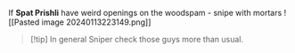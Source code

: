 If **Spat Prishli** have weird openings on the woodspam - snipe with mortars
![[Pasted image 20240113223149.png]]

>[!tip] In general
>Sniper check those guys more than usual.